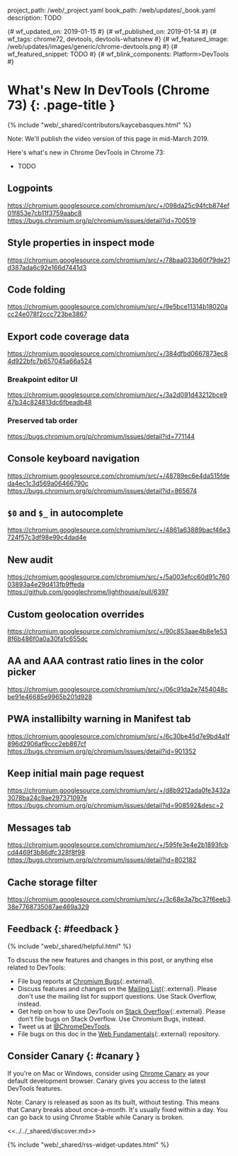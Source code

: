 project_path: /web/_project.yaml
book_path: /web/updates/_book.yaml
description: TODO

{# wf_updated_on: 2019-01-15 #}
{# wf_published_on: 2019-01-14 #}
{# wf_tags: chrome72, devtools, devtools-whatsnew #}
{# wf_featured_image: /web/updates/images/generic/chrome-devtools.png #}
{# wf_featured_snippet: TODO #}
{# wf_blink_components: Platform>DevTools #}

# What's New In DevTools (Chrome 73) {: .page-title }

{% include "web/_shared/contributors/kaycebasques.html" %}

Note: We'll publish the video version of this page in mid-March 2019.

Here's what's new in Chrome DevTools in Chrome 73:

* TODO

## Logpoints

https://chromium.googlesource.com/chromium/src/+/098da25c94fcb874ef01f853e7cb11f3759aabc8
https://bugs.chromium.org/p/chromium/issues/detail?id=700519

## Style properties in inspect mode

https://chromium.googlesource.com/chromium/src/+/78baa033b60f79de21d387ada6c92e166d7441d3

## Code folding

https://chromium.googlesource.com/chromium/src/+/9e5bce11314b18020acc24e078f2ccc723be3867

## Export code coverage data

https://chromium.googlesource.com/chromium/src/+/384dfbd0667873ec84d922bfc7b657045a66a524

### Breakpoint editor UI

https://chromium.googlesource.com/chromium/src/+/3a2d091d43212bce947b34c824813dc6fbeadb48

### Preserved tab order

https://bugs.chromium.org/p/chromium/issues/detail?id=771144

## Console keyboard navigation

https://chromium.googlesource.com/chromium/src/+/48789ec6e4da515fdeda4ec1c3d569a06466790c
https://bugs.chromium.org/p/chromium/issues/detail?id=865674

## `$0` and `$_` in autocomplete

https://chromium.googlesource.com/chromium/src/+/4861a63889bacf46e3724f57c3df98e99c4dad4e

## New audit

https://chromium.googlesource.com/chromium/src/+/5a003efcc60d91c76003893a4e29d413fb9ffeda
https://github.com/googlechrome/lighthouse/pull/6397

## Custom geolocation overrides

https://chromium.googlesource.com/chromium/src/+/90c853aae4b8e1e538f6b486f0a0a30fa1c655dc

## AA and AAA contrast ratio lines in the color picker

https://chromium.googlesource.com/chromium/src/+/06c91da2e7454048cbe91e46685e9965b201d928

## PWA installibilty warning in Manifest tab

https://chromium.googlesource.com/chromium/src/+/6c30be45d7e9bd4a1f896d2906af9ccc2eb867cf
https://bugs.chromium.org/p/chromium/issues/detail?id=901352

## Keep initial main page request

https://chromium.googlesource.com/chromium/src/+/d8b9212ada0fe3432a3078ba24c9ae297371097e
https://bugs.chromium.org/p/chromium/issues/detail?id=908592&desc=2

## Messages tab

https://chromium.googlesource.com/chromium/src/+/595fe3e4e2b1893fcbcd4469f3b86dfc328f8f98
https://bugs.chromium.org/p/chromium/issues/detail?id=802182

## Cache storage filter

https://chromium.googlesource.com/chromium/src/+/3c68e3a7bc37f6eeb338e7768735087ae469a329

## Feedback {: #feedback }

[ML]: https://groups.google.com/forum/#!forum/google-chrome-developer-tools
[WF]: https://github.com/google/webfundamentals/issues/new
[SO]: https://stackoverflow.com/questions/tagged/google-chrome-devtools

{% include "web/_shared/helpful.html" %}

To discuss the new features and changes in this post, or anything else related to DevTools:

* File bug reports at [Chromium Bugs](https://crbug.com){:.external}.
* Discuss features and changes on the [Mailing List][ML]{:.external}. Please don't use the mailing
  list for support questions. Use Stack Overflow, instead.
* Get help on how to use DevTools on [Stack Overflow][SO]{:.external}. Please don't file bugs
  on Stack Overflow. Use Chromium Bugs, instead.
* Tweet us at [@ChromeDevTools](https://twitter.com/chromedevtools).
* File bugs on this doc in the [Web Fundamentals][WF]{:.external} repository.

## Consider Canary {: #canary }

[canary]: https://www.google.com/chrome/browser/canary.html

If you're on Mac or Windows, consider using [Chrome Canary][canary] as your default
development browser. Canary gives you access to the latest DevTools features.

Note: Canary is released as soon as its built, without testing. This means that Canary
breaks about once-a-month. It's usually fixed within a day. You can go back to using Chrome
Stable while Canary is broken.

<<../../_shared/discover.md>>

{% include "web/_shared/rss-widget-updates.html" %}
